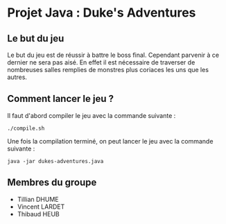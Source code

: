 # Projet Java : Duke's Adventures

## Le but du jeu

Le but du jeu est de réussir à battre le boss final. Cependant parvenir à ce dernier ne sera pas aisé. En effet il est nécessaire de traverser de nombreuses salles remplies de monstres plus coriaces les uns que les autres.

## Comment lancer le jeu ?

Il faut d'abord compiler le jeu avec la commande suivante :

```
./compile.sh
```

Une fois la compilation terminé, on peut lancer le jeu avec la commande suivante :

```
java -jar dukes-adventures.java
```

## Membres du groupe

- Tillian DHUME
- Vincent LARDET
- Thibaud HEUB
